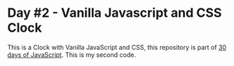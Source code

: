 # Day #2 - Vanilla Javascript and CSS Clock

This is a Clock with Vanilla JavaScript and CSS, this repository is part of [30 days of JavaScript](https://javascript30.com). This is my second code.
